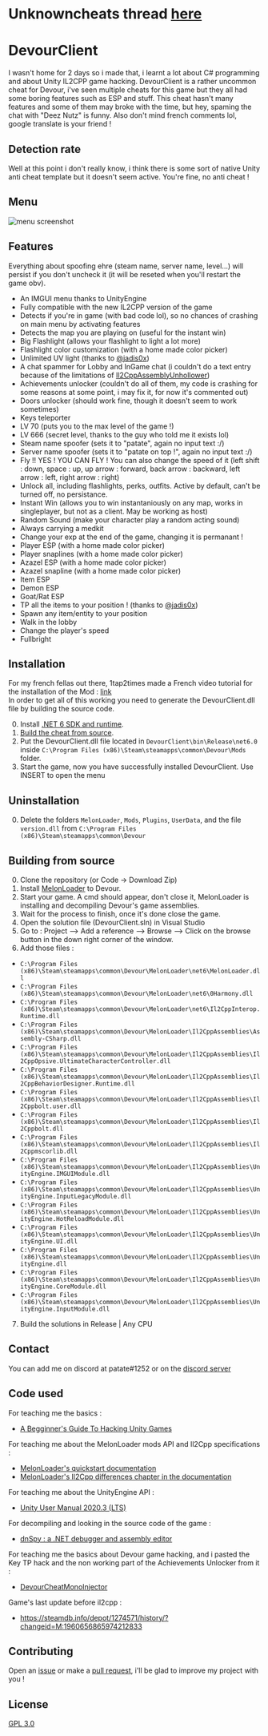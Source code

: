 # Unknowncheats thread [here](https://www.unknowncheats.me/forum/other-fps-games/475950-devour-multihack-update.html)

# DevourClient

I wasn't home for 2 days so i made that, i learnt a lot about C# programming and about Unity IL2CPP game hacking.
DevourClient is a rather uncommon cheat for Devour, i've seen multiple cheats for this game but they all had some boring features such as ESP and stuff.
This cheat hasn't many features and some of them may broke with the time, but hey, spaming the chat with "Deez Nutz" is funny.
Also don't mind french comments lol, google translate is your friend !

## Detection rate

Well at this point i don't really know, i think there is some sort of native Unity anti cheat template but it doesn't seem active. You're fine, no anti cheat !

## Menu
![menu screenshot](Screenshots/menu.png)

## Features
Everything about spoofing ehre (steam name, server name, level...) will persist if you don't uncheck it (it will be reseted when you'll restart the game obv).
* An IMGUI menu thanks to UnityEngine
* Fully compatible with the new IL2CPP version of the game
* Detects if you're in game (with bad code lol), so no chances of crashing on main menu by activating features
* Detects the map you are playing on (useful for the instant win)
* Big Flashlight (allows your flashlight to light a lot more)
* Flashlight color customization (with a home made color picker)
* Unlimited UV light (thanks to [@jadis0x](https://github.com/jadis0x))
* A chat spammer for Lobby and InGame chat (i couldn't do a text entry because of the limitations of [Il2CppAssemblyUnhollower](https://github.com/knah/Il2CppAssemblyUnhollower))
* Achievements unlocker (couldn't do all of them, my code is crashing for some reasons at some point, i may fix it, for now it's commented out)
* Doors unlocker (should work fine, though it doesn't seem to work sometimes)
* Keys teleporter
* LV 70 (puts you to the max level of the game !)
* LV 666 (secret level, thanks to the guy who told me it exists lol)
* Steam name spoofer (sets it to "patate", again no input text :/)
* Server name spoofer (sets it to "patate on top !", again no input text :/)
* Fly !! YES ! YOU CAN FLY ! You can also change the speed of it (left shift : down, space : up, up arrow : forward, back arrow : backward, left arrow : left, right arrow : right)
* Unlock all, including flashlights, perks, outfits. Active by default, can't be turned off, no persistance.
* Instant Win (allows you to win instantaniously on any map, works in singleplayer, but not as a client. May be working as host)
* Random Sound (make your character play a random acting sound)
* Always carrying a medkit
* Change your exp at the end of the game, changing it is permanant !
* Player ESP (with a home made color picker)
* Player snaplines (with a home made color picker)
* Azazel ESP (with a home made color picker)
* Azazel snapline (with a home made color picker)
* Item ESP
* Demon ESP
* Goat/Rat ESP
* TP all the items to your position ! (thanks to [@jadis0x](https://github.com/jadis0x))
* Spawn any item/entity to your position
* Walk in the lobby
* Change the player's speed
* Fullbright

## Installation
For my french fellas out there, 1tap2times made a French video tutorial for the installation of the Mod : [link](https://vimeo.com/789291797)<br>
In order to get all of this working you need to generate the DevourClient.dll file by building the source code.

0. Install [.NET 6 SDK and runtime](https://dotnet.microsoft.com/en-us/download/dotnet/6.0).
1. [Build the cheat from source](https://github.com/ALittlePatate/DevourClient#building-from-source).
2. Put the DevourClient.dll file located in `DevourClient\bin\Release\net6.0` inside `C:\Program Files (x86)\Steam\steamapps\common\Devour\Mods` folder.
3. Start the game, now you have successfully installed DevourClient. Use INSERT to open the menu

## Uninstallation

0. Delete the folders `MelonLoader`, `Mods`, `Plugins`, `UserData`, and the file `version.dll` from `C:\Program Files (x86)\Steam\steamapps\common\Devour`

## Building from source

0. Clone the repository (or Code -> Download Zip)
1. Install [MelonLoader](https://github.com/LavaGang/MelonLoader/releases) to Devour.
2. Start your game. A cmd should appear, don't close it, MelonLoader is installing and decompiling Devour's game assemblies.
3. Wait for the process to finish, once it's done close the game.
4. Open the solution file (DevourClient.sln) in Visual Studio
5. Go to : Project --> Add a reference --> Browse --> Click on the browse button in the down right corner of the window.
6. Add those files :
* `C:\Program Files (x86)\Steam\steamapps\common\Devour\MelonLoader\net6\MelonLoader.dll`
* `C:\Program Files (x86)\Steam\steamapps\common\Devour\MelonLoader\net6\0Harmony.dll`
* `C:\Program Files (x86)\Steam\steamapps\common\Devour\MelonLoader\net6\Il2CppInterop.Runtime.dll`
* `C:\Program Files (x86)\Steam\steamapps\common\Devour\MelonLoader\Il2CppAssemblies\Assembly-CSharp.dll`
* `C:\Program Files (x86)\Steam\steamapps\common\Devour\MelonLoader\Il2CppAssemblies\Il2CppOpsive.UltimateCharacterController.dll`
* `C:\Program Files (x86)\Steam\steamapps\common\Devour\MelonLoader\Il2CppAssemblies\Il2CppBehaviorDesigner.Runtime.dll`
* `C:\Program Files (x86)\Steam\steamapps\common\Devour\MelonLoader\Il2CppAssemblies\Il2Cppbolt.user.dll`
* `C:\Program Files (x86)\Steam\steamapps\common\Devour\MelonLoader\Il2CppAssemblies\Il2Cppbolt.dll`
* `C:\Program Files (x86)\Steam\steamapps\common\Devour\MelonLoader\Il2CppAssemblies\Il2Cppmscorlib.dll`
* `C:\Program Files (x86)\Steam\steamapps\common\Devour\MelonLoader\Il2CppAssemblies\UnityEngine.IMGUIModule.dll`
* `C:\Program Files (x86)\Steam\steamapps\common\Devour\MelonLoader\Il2CppAssemblies\UnityEngine.InputLegacyModule.dll`
* `C:\Program Files (x86)\Steam\steamapps\common\Devour\MelonLoader\Il2CppAssemblies\UnityEngine.HotReloadModule.dll`
* `C:\Program Files (x86)\Steam\steamapps\common\Devour\MelonLoader\Il2CppAssemblies\UnityEngine.UI.dll`
* `C:\Program Files (x86)\Steam\steamapps\common\Devour\MelonLoader\Il2CppAssemblies\UnityEngine.dll`
* `C:\Program Files (x86)\Steam\steamapps\common\Devour\MelonLoader\Il2CppAssemblies\UnityEngine.CoreModule.dll`
* `C:\Program Files (x86)\Steam\steamapps\common\Devour\MelonLoader\Il2CppAssemblies\UnityEngine.InputModule.dll`
7. Build the solutions in Release | Any CPU

## Contact

You can add me on discord at patate#1252 or on the [discord server](https://discord.gg/2amMFvqjYd)

## Code used

For teaching me the basics :
* [A Begginner's Guide To Hacking Unity Games](https://www.unknowncheats.me/wiki/A_Beginner%27s_Guide_To_Hacking_Unity_Games)

For teaching me about the MelonLoader mods API and Il2Cpp specifications :
* [MelonLoader's quickstart documentation](https://melonwiki.xyz/#/modders/quickstart)
* [MelonLoader's Il2Cpp differences chapter in the documentation](https://melonwiki.xyz/#/modders/il2cppdifferences)

For teaching me about the UnityEngine API :
* [Unity User Manual 2020.3 (LTS)](https://docs.unity3d.com/Manual/index.html)

For decompiling and looking in the source code of the game :
* [dnSpy : a .NET debugger and assembly editor](https://github.com/dnSpy/dnSpy)

For teaching me the basics about Devour game hacking, and i pasted the Key TP hack and the non working part of the Achievements Unlocker from it :
* [DevourCheatMonoInjector](https://github.com/Glatrix/DevourCheatMonoInjector)

Game's last update before il2cpp :
* https://steamdb.info/depot/1274571/history/?changeid=M:1960656865974212833

## Contributing

Open an [issue](https://github.com/ALittlePatate/DevourClient/issues/new) or make a [pull request](https://github.com/ALittlePatate/DevourClient/pulls), i'll be glad to improve my project with you !

## License

[GPL 3.0](https://www.gnu.org/licenses/gpl-3.0.md)
